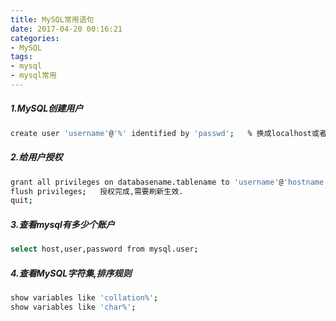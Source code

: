 ```yaml
---
title: MySQL常用语句
date: 2017-04-20 00:16:21
categories:
- MySQL
tags:
- mysql
- mysql常用
---
```

<!-- more -->
##### 1.MySQL创建用户

```bash
create user 'username'@'%' identified by 'passwd';   % 换成localhost或者127.0.0.1,就只能本地登录了.
```

##### 2.给用户授权

```bash
grant all privileges on databasename.tablename to 'username'@'hostname' identified by 'passwd'with grant option;   all代表所有权限,withgrant option代表该用户可以给其他用户也进行授权操作.
flush privileges;   授权完成,需要刷新生效.
quit;
```

##### 3.查看mysql有多少个账户
```bash
select host,user,password from mysql.user;
```

##### 4.查看MySQL字符集,排序规则
```bash
show variables like 'collation%';
show variables like 'char%';
```


